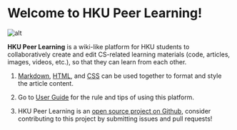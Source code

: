 <!-- TITLE: Home -->
<!-- SUBTITLE: bring knowledge together -->
# Welcome to HKU Peer Learning!

![alt](https://www.cs.hku.hk/images/logo.jpg)

**HKU Peer Learning** is a wiki-like platform for HKU students to collaboratively create and edit CS-related learning materials (code, articles, images, videos, etc.), so that they can learn from each other.

1. [Markdown](https://www.markdownguide.org/basic-syntax/), [HTML](https://www.w3schools.com/html/), and [CSS](https://www.w3schools.com/css/) can be used together to format and style the article content.

2. Go to [User Guide](https://peerlearning.cs.hku.hk/guide) for the rule and tips of using this platform.

3. HKU Peer Learning is an [open source project on Github](https://github.com/hkucsplearn/peer-learning), consider contributing to this project by submitting issues and pull requests!
